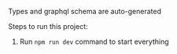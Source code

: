 Types and graphql schema are auto-generated

Steps to run this project:

1. Run `npm run dev` command to start everything
